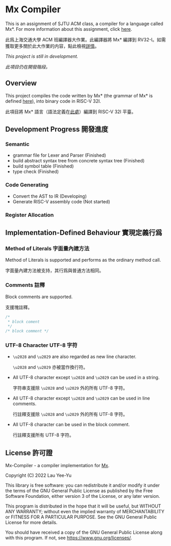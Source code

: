 # Mx Compiler

This is an assignment of SJTU ACM class, a compiler for a language called
Mx*. For more information about this assignment, click
[here](https://github.com/ACMClassCourses/Compiler-Design-Implementation).

此爲上海交通大學 ACM 班編譯器大作業。此編譯器將 Mx* 編譯到
RV32-I。如需獲取更多關於此大作業的内容，點此檢視[詳情](https://github.com/ACMClassCourses/Compiler-Design-Implementation)。

*This project is still in development.*

*此項目仍在開發階段。*

## Overview

This project compiles the code written by Mx* (the grammar of Mx* is
defined [here](https://github.com/ACMClassCourses/Compiler-Design-Implementation)),
into binary code in RISC-V 32I.

此項目將 Mx* 語言（語法定義在[此處](https://github.com/ACMClassCourses/Compiler-Design-Implementation)）編譯到
RISC-V 32I 平臺。

## Development Progress 開發進度

### Semantic
- grammar file for Lexer and Parser (Finished)
- build abstract syntax tree from concrete syntax tree (Finished)
- build symbol table (Finished)
- type check (Finished)

### Code Generating
- Convert the AST to IR (Developing)
- Generate RISC-V assembly code (Not started)

### Register Allocation

## Implementation-Defined Behaviour 實現定義行爲

### Method of Literals 字面量內建方法

Method of Literals is supported and performs as the ordinary method call.

字面量內建方法被支持，其行爲與普通方法相同。

### Comments 註釋

Block comments are supported.

支援塊註釋。

```c++
/*
 * block coment
 */
/* block comment */
```

### UTF-8 Character UTF-8 字符

- `\u2028` and `\u2029` are also regarded as new line character.

  `\u2028` and `\u2029` 亦被當作換行符。
- All UTF-8 character except `\u2028` and `\u2029` can be used in a string.

  字符串支援除 `\u2028` and `\u2029` 外的所有 UTF-8 字符。
- All UTF-8 character except `\u2028` and `\u2029` can be used in line comments.

  行註釋支援除 `\u2028` and `\u2029` 外的所有 UTF-8 字符。
- All UTF-8 character can be used in the block comment.

  行註釋支援所有 UTF-8 字符。

## License 許可證

Mx-Compiler - a compiler implementation for [Mx](https://github.com/ACMClassCourses/Compiler-Design-Implementation).

Copyright (C) 2022  Lau Yee-Yu

This library is free software: you can redistribute it and/or modify
it under the terms of the GNU General Public License as published by
the Free Software Foundation, either version 3 of the License, or
any later version.

This program is distributed in the hope that it will be useful,
but WITHOUT ANY WARRANTY; without even the implied warranty of
MERCHANTABILITY or FITNESS FOR A PARTICULAR PURPOSE.  See the
GNU General Public License for more details.

You should have received a copy of the GNU General Public License
along with this program.  If not, see <https://www.gnu.org/licenses/>.
